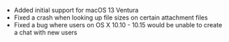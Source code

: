 - Added initial support for macOS 13 Ventura
- Fixed a crash when looking up file sizes on certain attachment files
- Fixed a bug where users on OS X 10.10 - 10.15 would be unable to create a chat with new users
